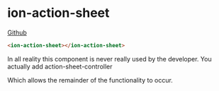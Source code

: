 # ion-action-sheet

<a href="https://github.com/ionic-team/ionic/tree/core/packages/core/src/components/action-sheet" target="_blank">Github</a>

```html
<ion-action-sheet></ion-action-sheet>
```

In all reality this component is never really used by the developer. You actually add 
<stencil-route-link url="/components/ion-action-sheet-controller">action-sheet-controller</stencil-route-link>

Which allows the remainder of the functionality to occur.

